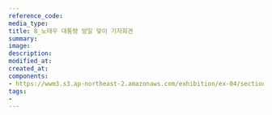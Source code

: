 ```yaml
---
reference_code:
media_type:
title: 8_노태우 대통령 방일 맞이 기자회견
summary:
image:
description:
modified_at:
created_at:
components:
- https://wwm3.s3.ap-northeast-2.amazonaws.com/exhibition/ex-04/section-01-right/8_노태우+대통령+방일+맞이+기자회견.jpg
tags:
-
---
```

